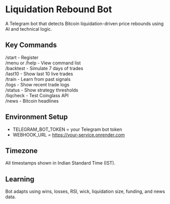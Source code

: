 # Liquidation Rebound Bot

A Telegram bot that detects Bitcoin liquidation-driven price rebounds using AI and technical logic.

## Key Commands

/start - Register  
/menu or /help - View command list  
/backtest - Simulate 7 days of trades  
/last10 - Show last 10 live trades  
/train - Learn from past signals  
/logs - Show recent trade logs  
/status - Show strategy thresholds  
/liqcheck - Test Coinglass API  
/news - Bitcoin headlines

## Environment Setup

- TELEGRAM_BOT_TOKEN = your Telegram bot token  
- WEBHOOK_URL = https://your-service.onrender.com

## Timezone

All timestamps shown in Indian Standard Time (IST).

## Learning

Bot adapts using wins, losses, RSI, wick, liquidation size, funding, and news data.